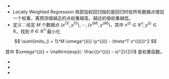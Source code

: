 -
- Locally Weighted Regression 局部加权回归指的是回归时给所有数据点增加一个权重，离预测值越近的点权重越高，越远的值权重越低。
- 定义：给定 $M$ 个数据点 $(x^{(1)}, y^{(1)}),\cdots, (x^{(M)}, y^{(M)})$，其中 $x^{(i)} \in \mathbb{R}^n, y^{(i)} \in \mathbb{R}$，找到 $\theta \in \mathbb{R}^n$ 最小化

$$ \sum\limits_{i = 1}^M \omega^{(i)} (y^{(i)} - \theta^T x^{(i)})^2 $$

其中 $\omega^{(i)} = \mathrm{exp}(- \frac{(x^{(i)} - x)^2}{2})$ 是权重函数。

-
-
-
